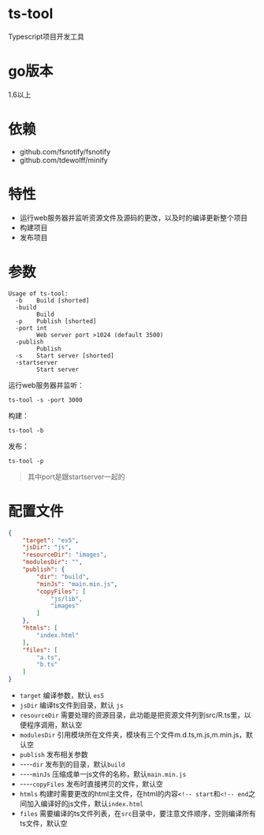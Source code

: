 # ts-tool
Typescript项目开发工具

# go版本
1.6以上

# 依赖
* github.com/fsnotify/fsnotify
* github.com/tdewolff/minify

# 特性
* 运行web服务器并监听资源文件及源码的更改，以及时的编译更新整个项目
* 构建项目
* 发布项目

# 参数

```shell
Usage of ts-tool:
  -b    Build [shorted]
  -build
        Build
  -p    Publish [shorted]
  -port int
        Web server port >1024 (default 3500)
  -publish
        Publish
  -s    Start server [shorted]
  -startserver
        Start server
```
运行web服务器并监听：

```shell
ts-tool -s -port 3000
```
构建：

```shell
ts-tool -b
```
发布：

```shell
ts-tool -p
```
> 其中port是跟startserver一起的

# 配置文件

```json
{
    "target": "es5",
    "jsDir": "js",
    "resourceDir": "images",
    "modulesDir": "",
    "publish": {
        "dir": "build",
        "minJs": "main.min.js",
        "copyFiles": [
            "js/lib",
            "images"
        ]
    },
    "htmls": [
        "index.html"
    ],
    "files": [
        "a.ts",
        "b.ts"
    ]
}
```
* `target` 编译参数，默认 `es5` 
* `jsDir` 编译ts文件到目录，默认 `js` 
* `resourceDir` 需要处理的资源目录，此功能是把资源文件列到src/R.ts里，以便程序调用，默认空
* `modulesDir` 引用模块所在文件夹，模块有三个文件m.d.ts,m.js,m.min.js，默认空
* `publish` 发布相关参数
* ----`dir` 发布到的目录，默认`build`
* ----`minJs` 压缩成单一js文件的名称，默认`main.min.js`
* ----`copyFiles` 发布时直接拷贝的文件，默认空
* `htmls` 构建时需要更改的html主文件，在html的内容`<!-- start`和`<!-- end`之间加入编译好的js文件，默认`index.html`
* `files` 需要编译的ts文件列表，在`src`目录中，要注意文件顺序，空则编译所有ts文件，默认空

